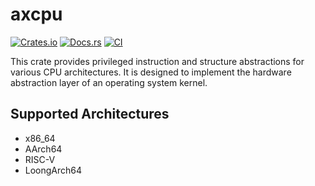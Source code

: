 # axcpu

[![Crates.io](https://img.shields.io/crates/v/axcpu)](https://crates.io/crates/axcpu)
[![Docs.rs](https://docs.rs/axcpu/badge.svg)](https://docs.rs/axcpu)
[![CI](https://github.com/arceos-org/axcpu/actions/workflows/ci.yml/badge.svg?branch=main)](https://github.com/arceos-org/axcpu/actions/workflows/ci.yml)

This crate provides privileged instruction and structure abstractions for various CPU architectures. It is designed to implement the hardware abstraction layer of an operating system kernel.

## Supported Architectures

* x86_64
* AArch64
* RISC-V
* LoongArch64
